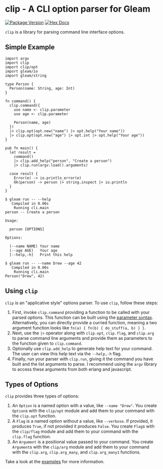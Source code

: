 # clip - A CLI option parser for Gleam

[![Package Version](https://img.shields.io/hexpm/v/clip)](https://hex.pm/packages/clip)
[![Hex Docs](https://img.shields.io/badge/hex-docs-ffaff3)](https://hexdocs.pm/clip/)

`clip` is a library for parsing command line interface options.

## Simple Example

```gleam
import argv
import clip
import clip/opt
import gleam/io
import gleam/string

type Person {
  Person(name: String, age: Int)
}

fn command() {
  clip.command({
    use name <- clip.parameter
    use age <- clip.parameter

    Person(name, age)
  })
  |> clip.opt(opt.new("name") |> opt.help("Your name"))
  |> clip.opt(opt.new("age") |> opt.int |> opt.help("Your age"))
}

pub fn main() {
  let result =
    command()
    |> clip.add_help("person", "Create a person")
    |> clip.run(argv.load().arguments)

  case result {
    Error(e) -> io.println_error(e)
    Ok(person) -> person |> string.inspect |> io.println
  }
}
```

```
$ gleam run -- --help
   Compiled in 0.00s
    Running cli.main
person -- Create a person

Usage:

  person [OPTIONS]

Options:

  (--name NAME) Your name
  (--age AGE)   Your age
  [--help,-h]   Print this help
```

```
$ gleam run -- --name Drew --age 42
   Compiled in 0.00s
    Running cli.main
Person("Drew", 42)
```

## Using `clip`

`clip` is an "applicative style" options parser. To use `clip`, follow these
steps:

1. First, invoke `clip.command` providing a function to be called with your
   parsed options. This function can be built using the
   [parameter syntax](https://github.com/drewolson/clip/tree/main/examples/parameter-syntax).
   Alternatively, you can directly provide a curried function, meaning a two argument
   function looks like `fn(a) { fn(b) { do_stuff(a, b) } }`.
2. Next, use the `|>` operator along with `clip.opt`, `clip.flag`, and
   `clip.arg` to parse command line arguments and provide them as parameters to
   the function given to `clip.command`.
3. Optionally use `clip.add_help` to generate help text for your command. The
   user can view this help text via the `--help,-h` flag.
4. Finally, run your parser with `clip.run`, giving it the command you have
   built and the list arguments to parse. I recommend using the `argv` library
   to access these arguments from both erlang and javascript.

## Types of Options

`clip` provides three types of options:

1. An `Option` is a named option with a value, like `--name "Drew"`. You create
   `Option`s with the `clip/opt` module and add them to your command with the
   `clip.opt` function.
2. A `Flag` is a named option without a value, like `--verbose`. If provided, it
   produces `True`, if not provided it produces `False`. You create `Flag`s with
   the `clip/flag` module and add them to your command with the `clip.flag`
   function.
3. An `Argument` is a positional value passed to your command. You create
   `Argument`s with the `clip/arg` module and add them to your command with the
   `clip.arg`, `clip.arg_many`, and `clip.arg_many1` functions.

Take a look at the
[examples](https://github.com/drewolson/clip/tree/main/examples) for more information.
